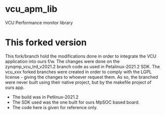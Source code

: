 # vcu_apm_lib
VCU Performance monitor library

# This forked version
This fork/branch hold the modifications done in order to integrate the VCU application into ours f/w.
The changes were done on the zynqmp_vcu_trd_v2021.2 branch code as used in Petalinux-2021.2 SDK.
The vcu_xxx forked branches were created in order to comply with the LGPL license - giving the changes to whoever request them.
As so, the branched were never built using their native project, but by the makefile project of ours app.
- The build was in Petlinux-2021.2
- The SDK used was the one built for ours MpSOC based board.
- The code 
here is given for reference only.
